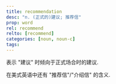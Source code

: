 ```yaml
---
title: recommendation
desc: "n. (正式的)建议; 推荐信"
prop: word
rel: recommend
relto: [recommend]
categories: [noun, noun-c]
tags:
---
```


表示 "建议" 时倾向于正式场合时的建议.

在美式英语中还有 "推荐信"/"介绍信" 的含义.
